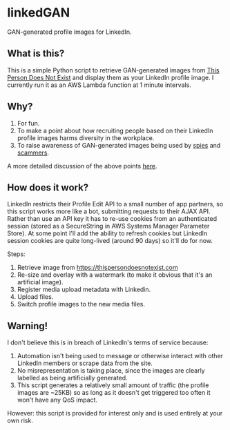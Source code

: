 # linkedGAN
GAN-generated profile images for LinkedIn.

## What is this?
This is a simple Python script to retrieve GAN-generated images from [This Person Does Not Exist](https://thispersondoesnotexist.com) and display them as your LinkedIn profile image. I currently run it as an AWS Lambda function at 1 minute intervals.

## Why?
1. For fun.
2. To make a point about how recruiting people based on their LinkedIn profile images harms diversity in the workplace.
3. To raise awareness of GAN-generated images being used by [spies](https://www.theverge.com/2019/6/13/18677341/ai-generated-fake-faces-spy-linked-in-contacts-associated-press) and [scammers](https://twitter.com/peteskomoroch/status/1360874312681496585).

A more detailed discussion of the above points [here](https://www.linkedin.com/posts/gethin-llewellyn-williams_an-intuitive-introduction-to-generative-adversarial-activity-6840970612047917056-uSDw).

## How does it work?
LinkedIn restricts their Profile Edit API to a small number of app partners, so this script works more like a bot, submitting requests to their AJAX API. Rather than use an API key it has to re-use cookies from an authenticated session (stored as a SecureString in AWS Systems Manager Parameter Store). At some point I'll add the ability to refresh cookies but LinkedIn session cookies are quite long-lived (around 90 days) so it'll do for now.

Steps:
1. Retrieve image from https://thispersondoesnotexist.com
2. Re-size and overlay with a watermark (to make it obvious that it's an artificial image).
3. Register media upload metadata with Linkedin.
4. Upload files.
5. Switch profile images to the new media files.

## Warning!
I don't believe this is in breach of LinkedIn's terms of service because:
1. Automation isn't being used to message or otherwise interact with other LinkedIn members or scrape data from the site.
2. No misrepresentation is taking place, since the images are clearly labelled as being artificially generated.
3. This script generates a relatively small amount of traffic (the profile images are ~25KB) so as long as it doesn't get triggered too often it won't have any QoS impact.

However: this script is provided for interest only and is used entirely at your own risk.
